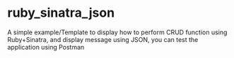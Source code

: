 ruby_sinatra_json
=================

A simple example/Template to display how to perform CRUD function using Ruby+Sinatra, and display message using JSON, you can test the application using Postman

